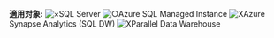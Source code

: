<Token>**適用対象:** ![×](media/no-icon.png)SQL Server ![○](media/yes-icon.png)Azure SQL Managed Instance ![X](media/no-icon.png)Azure Synapse Analytics (SQL DW) ![X](media/no-icon.png)Parallel Data Warehouse </Token>

